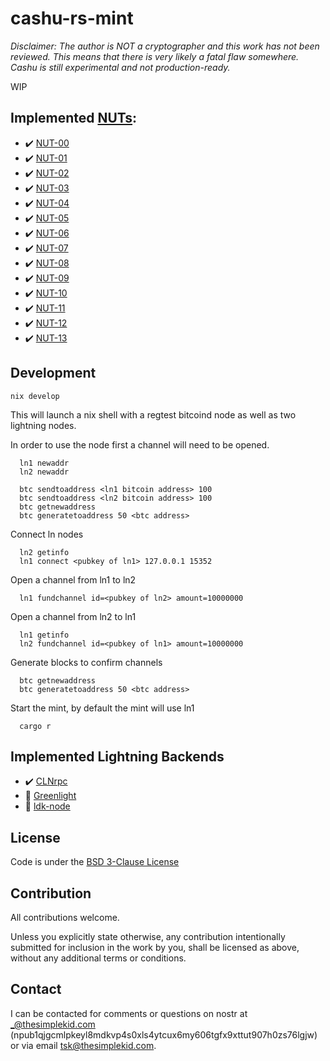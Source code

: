 # cashu-rs-mint

*Disclaimer: The author is NOT a cryptographer and this work has not been reviewed. This means that there is very likely a fatal flaw somewhere. Cashu is still experimental and not production-ready.*

WIP

## Implemented [NUTs](https://github.com/cashubtc/nuts/):

- :heavy_check_mark: [NUT-00](https://github.com/cashubtc/nuts/blob/main/00.md)
- :heavy_check_mark: [NUT-01](https://github.com/cashubtc/nuts/blob/main/01.md)
- :heavy_check_mark: [NUT-02](https://github.com/cashubtc/nuts/blob/main/02.md)
- :heavy_check_mark: [NUT-03](https://github.com/cashubtc/nuts/blob/main/03.md)
- :heavy_check_mark: [NUT-04](https://github.com/cashubtc/nuts/blob/main/04.md)
- :heavy_check_mark: [NUT-05](https://github.com/cashubtc/nuts/blob/main/05.md)
- :heavy_check_mark: [NUT-06](https://github.com/cashubtc/nuts/blob/main/06.md)
- :heavy_check_mark: [NUT-07](https://github.com/cashubtc/nuts/blob/main/07.md)
- :heavy_check_mark: [NUT-08](https://github.com/cashubtc/nuts/blob/main/08.md)
- :heavy_check_mark: [NUT-09](https://github.com/cashubtc/nuts/blob/main/09.md)
- :heavy_check_mark: [NUT-10](https://github.com/cashubtc/nuts/blob/main/10.md)
- :heavy_check_mark: [NUT-11](https://github.com/cashubtc/nuts/blob/main/11.md)
- :heavy_check_mark: [NUT-12](https://github.com/cashubtc/nuts/blob/main/12.md)
- :heavy_check_mark: [NUT-13](https://github.com/cashubtc/nuts/blob/main/13.md)


## Development

```
nix develop
```

This will launch a nix shell with a regtest bitcoind node as well as two lightning nodes.

In order to use the node first a channel will need to be opened.

```
  ln1 newaddr
  ln2 newaddr
```

```
  btc sendtoaddress <ln1 bitcoin address> 100
  btc sendtoaddress <ln2 bitcoin address> 100
  btc getnewaddress
  btc generatetoaddress 50 <btc address>
```

Connect ln nodes
```
  ln2 getinfo
  ln1 connect <pubkey of ln1> 127.0.0.1 15352
```

Open a channel from ln1 to ln2
```
  ln1 fundchannel id=<pubkey of ln2> amount=10000000
```

Open a channel from ln2 to ln1
```
  ln1 getinfo
  ln2 fundchannel id=<pubkey of ln1> amount=10000000
```

Generate blocks to confirm channels
```
  btc getnewaddress
  btc generatetoaddress 50 <btc address>
```

Start the mint, by default the mint will use ln1
```
  cargo r
```

## Implemented Lightning Backends
- :heavy_check_mark: [CLNrpc](https://github.com/ElementsProject/lightning#using-the-json-rpc-interface)
- :construction: [Greenlight](https://github.com/Blockstream/greenlight)
- :construction: [ldk-node](https://github.com/lightningdevkit/ldk-node)
 
## License

Code is under the [BSD 3-Clause License](LICENSE-BSD-3)

## Contribution

All contributions welcome.

Unless you explicitly state otherwise, any contribution intentionally submitted for inclusion in the work by you, shall be licensed as above, without any additional terms or conditions.

## Contact

I can be contacted for comments or questions on nostr at _@thesimplekid.com (npub1qjgcmlpkeyl8mdkvp4s0xls4ytcux6my606tgfx9xttut907h0zs76lgjw) or via email tsk@thesimplekid.com.
